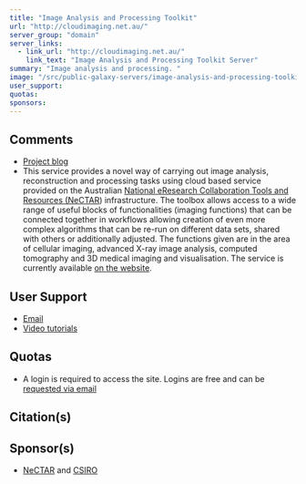 ```yaml
---
title: "Image Analysis and Processing Toolkit"
url: "http://cloudimaging.net.au/"
server_group: "domain"
server_links: 
  - link_url: "http://cloudimaging.net.au/"
    link_text: "Image Analysis and Processing Toolkit Server"
summary: "Image analysis and processing. "
image: "/src/public-galaxy-servers/image-analysis-and-processing-toolkit/image-analysis-toolkit.png"
user_support: 
quotas: 
sponsors: 
---
```


## Comments

* [Project blog](http://cloudimaging.blogspot.com.au/)
* This service provides a novel way of carrying out image analysis, reconstruction and processing tasks using cloud based service provided on the Australian [National eResearch Collaboration Tools and Resources (NeCTAR](http://www.nectar.org.au)) infrastructure. The toolbox allows access to a wide range of useful blocks of functionalities (imaging functions) that can be connected together in workflows allowing creation of even more complex algorithms that can be re-run on different data sets, shared with others or additionally adjusted. The functions given are in the area of cellular imaging, advanced X-ray image analysis, computed tomography and 3D medical imaging and visualisation. The service is currently available [on the website](http://www.cloudimaging.net.au).

## User Support

* [Email](mailto:admin@cloudimaging.net.au)
* [Video tutorials](http://www.youtube.com/user/CloudImaging)

## Quotas

* A login is required to access the site.  Logins are free and can be [requested via email](mailto:admin@cloudimaging.net.au)

## Citation(s)



## Sponsor(s)

* [NeCTAR](http://www.nectar.org.au) and [CSIRO](http://www.csiro.au/)

